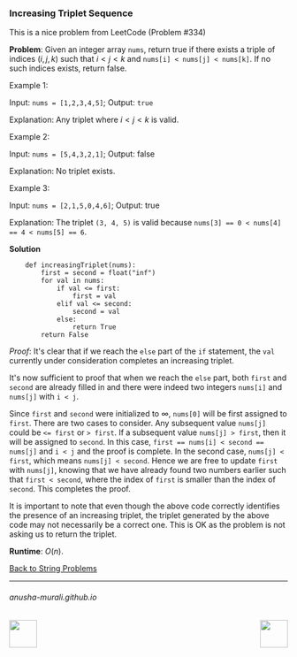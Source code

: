 ### Increasing Triplet Sequence

This is a nice problem from LeetCode (Problem #334)

**Problem**: Given an integer array `nums`, return true if there exists a triple of indices $(i, j, k)$
such that $i < j < k$ and `nums[i] < nums[j] < nums[k]`. If no such indices exists, return false.

 

Example 1:

Input: `nums = [1,2,3,4,5]`; Output: `true`

Explanation: Any triplet where $i < j < k$ is valid.

Example 2:

Input: `nums = [5,4,3,2,1]`; Output: false

Explanation: No triplet exists.

Example 3:

Input: `nums = [2,1,5,0,4,6]`; Output: true

Explanation: The triplet `(3, 4, 5)` is valid because `nums[3] == 0 < nums[4] == 4 < nums[5] == 6`.

**Solution**

```
    def increasingTriplet(nums):
        first = second = float("inf")
        for val in nums:
            if val <= first:
                first = val
            elif val <= second:
                second = val
            else:
                return True
        return False
```

*Proof*: It's clear that if we reach the `else` part of the `if` statement, the `val` currently under consideration completes an increasing triplet.

It's now sufficient to proof that when we reach the `else` part, both `first` and `second` are already filled in and there were indeed two integers `nums[i]` and `nums[j]` with `i < j`.

Since `first` and `second` were initialized to $\infty$, `nums[0]` will be first assigned to `first`. There are two cases to consider. Any subsequent value `nums[j]` could be `<= first` or `> first`. If a subsequent value `nums[j] > first`, then it will be assigned to `second`. In this case, `first == nums[i] < second == nums[j]` and `i < j` and the proof is complete. In the second case, `nums[j] < first`, which means `nums[j] < second`. Hence we are free to update `first` with `nums[j]`, knowing that we have already found two numbers earlier such that `first < second`, where the index of `first` is smaller than the index of `second`. This completes the proof.

It is important to note that even though the above code correctly identifies the presence of an increasing triplet, the triplet generated by the above code may not necessarily be a correct one. This is OK as the problem is not asking us to return the triplet.

**Runtime**:  $O(n)$.

[Back to String Problems](./problems.md)

* * *
###### anusha-murali.github.io

<img src="https://github.com/anusha-murali/anusha-murali.github.io/assets/111596338/639243aa-2857-4595-a65a-7852762bb002" width="50" height="50" align="left">

[<img src="https://github.com/user-attachments/assets/989cfb30-4fb8-40f8-a812-8a054869aa32" width="50" height="50" align="right">](../index.md)
